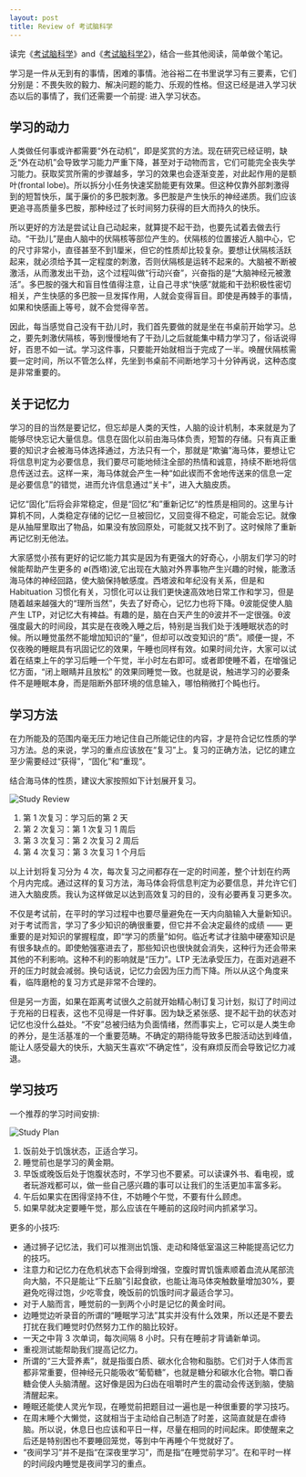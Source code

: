 ```yaml
---
layout: post
title: Review of 考试脑科学
---
```



读完《[考试脑科学](https://book.douban.com/subject/33944838/)》and《[考试脑科学2](https://book.douban.com/subject/36228460/)》，结合一些其他阅读，简单做个笔记。

学习是一件从无到有的事情，困难的事情。池谷裕二在书里说学习有三要素，它们分别是：不畏失败的毅力、解决问题的能力、乐观的性格。但这已经是进入学习状态以后的事情了，我们还需要一个前提: 进入学习状态。


## 学习的动力

人类做任何事或许都需要“外在动机”，即是奖赏的方法。现在研究已经证明，缺乏“外在动机”会导致学习能力严重下降，甚至对于动物而言，它们可能完全丧失学习能力。获取奖赏所需的步骤越多，学习的效果也会逐渐变差，对此起作用的是额叶(frontal lobe)。所以拆分小任务快速奖励能更有效果。但这种仅靠外部刺激得到的短暂快乐，属于廉价的多巴胺刺激。多巴胺是产生快乐的神经递质。我们应该更追寻高质量多巴胺，那种经过了长时间努力获得的巨大而持久的快乐。

所以更好的方法是尝试让自己动起来，就算提不起干劲，也要先试着去做去行动。“干劲儿”是由人脑中的伏隔核等部位产生的。伏隔核的位置接近人脑中心，它的尺寸非常小，直径甚至不到1厘米，但它的性质却比较复杂。要想让伏隔核活跃起来，就必须给予其一定程度的刺激，否则伏隔核是运转不起来的。大脑被不断被激活，从而激发出干劲，这个过程叫做“行动兴奋”，兴奋指的是“大脑神经元被激活”。多巴胺的强大和盲目性值得注意，让自己寻求“快感”就能和干劲积极性密切相关，产生快感的多巴胺一旦发挥作用，人就会变得盲目。即使是再棘手的事情，如果和快感画上等号，就不会觉得辛苦。

因此，每当感觉自己没有干劲儿时，我们首先要做的就是坐在书桌前开始学习。总之，要先刺激伏隔核，等到慢慢地有了干劲儿之后就能集中精力学习了，俗话说得好，百思不如一试。学习这件事，只要能开始就相当于完成了一半。唤醒伏隔核需要一定时间，所以不管怎么样，先坐到书桌前不间断地学习十分钟再说，这种态度是非常重要的。


## 关于记忆力

学习的目的当然是要记忆，但忘却是人类的天性，人脑的设计机制，本来就是为了能够尽快忘记大量信息。信息在固化以前由海马体负责，短暂的存储。只有真正重要的知识才会被海马体选择通过，方法只有一个，那就是“欺骗”海马体，要想让它将信息判定为必要信息，我们要尽可能地倾注全部的热情和诚意，持续不断地将信息传送过去。这样一来，海马体就会产生一种“如此锲而不舍地传送来的信息一定是必要信息”的错觉，进而允许信息通过“关卡”，进入大脑皮质。

记忆“固化”后将会非常稳定，但是“回忆“和”重新记忆“的性质是相同的。这里与计算机不同，人类稳定存储的记忆一旦被回忆，又回变得不稳定，可能会忘记。就像是从抽屉里取出了物品，如果没有放回原处，可能就又找不到了。这时候除了重新再记忆别无他法。

大家感觉小孩有更好的记忆能力其实是因为有更强大的好奇心，小朋友们学习的时候能帮助产生更多的 ø(西塔)波,它出现在大脑对外界事物产生兴趣的时候，能激活海马体的神经回路，使大脑保持敏感度。西塔波和年纪没有关系，但是和 Habituation 习惯化有关，习惯化可以让我们更快速高效地日常工作和学习，但是随着越来越强大的“理所当然”，失去了好奇心，记忆力也将下降。θ波能促使人脑产生 LTP，对记忆大有裨益。有趣的是，脑在白天产生的θ波并不一定很强。θ波强度最大的时间段，其实是在夜晚入睡之后，特别是当我们处于浅睡眠状态的时候。所以睡觉虽然不能增加知识的“量”，但却可以改变知识的“质”。顺便一提，不仅夜晚的睡眠具有巩固记忆的效果，午睡也同样有效。如果时间允许，大家可以试着在结束上午的学习后睡一个午觉，半小时左右即可。或者即使睡不着，在增强记忆方面，“闭上眼睛并且放松” 的效果同睡觉一致。也就是说，触进学习的必要条件不是睡眠本身，而是阻断外部环境的信息输入，哪怕稍微打个盹也行。


## 学习方法

在力所能及的范围内毫无压力地记住自己所能记住的内容，才是符合记忆性质的学习方法。总的来说，学习的重点应该放在“复习”上。复习的正确方法，记忆的建立至少需要经过“获得”，“固化”和“重现“。

结合海马体的性质，建议大家按照如下计划展开复习。

![Study Review](http://villim.github.io/img/2023/tbsoe-review.png)

1. 第 1 次复习：学习后的第 2 天
2. 第 2 次复习：第 1 次复习 1 周后
3. 第 3 次复习：第 2 次复习 2 周后
4. 第 4 次复习：第 3 次复习 1 个月后

以上计划将复习分为 4 次，每次复习之间都存在一定的时间差，整个计划在约两个月内完成。通过这样的复习方法，海马体会将信息判定为必要信息，并允许它们进入大脑皮质。我认为这样做足以达到高效复习的目的，没有必要再复习更多次。


不仅是考试前，在平时的学习过程中也要尽量避免在一天内向脑输入大量新知识。对于考试而言，学习了多少知识的确很重要，但它并不会决定最终的成绩 —— 更重要的是对知识的掌握程度，即“学习的质量”如何。临近考试才往脑中硬塞知识是有很多缺点的。即使勉强塞进去了，那些知识也很快就会消失，这种行为还会带来其他的不利影响。这种不利的影响就是“压力”。LTP 无法承受压力，在面对逃避不开的压力时就会减弱。换句话说，记忆力会因为压力而下降。所以从这个角度来看，临阵磨枪的复习方式是非常不合理的。

但是另一方面，如果在距离考试很久之前就开始精心制订复习计划，拟订了时间过于充裕的日程表，这也不见得是一件好事。因为缺乏紧张感、提不起干劲的状态对记忆也没什么益处。“不安”总被归结为负面情绪，然而事实上，它可以是人类生命的养分，是生活基准的一个重要范畴。不确定的期待能导致多巴胺活动达到峰值，能让人感受最大的快乐，大脑天生喜欢“不确定性”，没有麻烦反而会导致记忆力减退。


## 学习技巧

一个推荐的学习时间安排:

![Study Plan](http://villim.github.io/img/2023/tbsoe-study-plan.png)

1. 饭前处于饥饿状态，正适合学习。
2. 睡觉前也是学习的黄金期。
3. 早饭或晚饭后处于饱腹状态时，不学习也不要紧。可以读课外书、看电视，或者玩游戏都可以，做一些自己感兴趣的事可以让我们的生活更加丰富多彩。
4. 午后如果实在困得坚持不住，不妨睡个午觉，不要有什么顾虑。
5. 如果早就决定要睡午觉，那么应该在午睡前的这段时间内抓紧学习。

更多的小技巧:

* 通过狮子记忆法，我们可以推测出饥饿、走动和降低室温这三种能提高记忆力的技巧。
* 注意力和记忆力在危机状态下会得到增强，空腹时胃饥饿素顺着血流从尾部流向大脑，不只是能让“下丘脑”引起食欲，也能让海马体突触数量增加30%，要避免吃得过饱，少吃零食，晚饭前的饥饿时间才最适合学习。
* 对于人脑而言，睡觉前的一到两个小时是记忆的黄金时间。
* 边睡觉边听录音的所谓的“睡眠学习法”其实并没有什么效果，所以还是不要去打扰在我们睡觉时仍然努力工作的脑比较好。
* 一天之中背 3 次单词，每次间隔 8 小时。只有在睡前才背诵新单词。
* 重视测试能帮助我们提高记忆力。
* 所谓的“三大营养素”，就是指蛋白质、碳水化合物和脂肪。它们对于人体而言都非常重要，但神经元只能吸收“葡萄糖”，也就是糖分和碳水化合物。嚼口香糖会使人头脑清醒。这好像是因为臼齿在咀嚼时产生的震动会传送到脑，使脑清醒起来。
* 睡眠还能使人灵光乍现，在睡觉前把题目过一遍也是一种很重要的学习技巧。
* 在周末睡个大懒觉，这就相当于主动给自己制造了时差，这简直就是在虐待脑。所以说，休息日也应该和平日一样，尽量在相同的时间起床。即使醒来之后还是特别困也不要睡回笼觉，等到中午再睡个午觉就好了。
* “夜间学习”并不是指“在深夜里学习”，而是指“在睡觉前学习”。在和平时一样的时间段内睡觉是夜间学习的重点。


